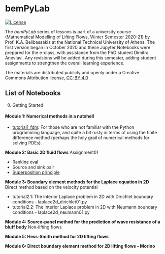 # bemPyLab

[![License](https://img.shields.io/badge/license-CC--BY%204.0-lightgrey.svg)](https://creativecommons.org/licenses/by/4.0/)

The *bemPyLab* series of lessons is part of a university course (Mathematical Modelling of Lifting Flows, Winter Semester 2020-21) by Prof. K.A. Belibassakis at the National Technical University of Athens. The first version began in October 2020 and these Jupyter Notebooks were prepared for the e-class, with assistance from the PhD student Dimitra Anevlavi. Any revisions will be added during this semester, adding student assignments to strengthen the overall learning experience. 

The materials are distributed publicly and openly under a Creative Commons Attribution license, [CC-BY 4.0](https://creativecommons.org/licenses/by/4.0/)

## List of Notebooks

0. Getting Started

#### Module 1: Numerical methods in a nutshell

- [tutorial1_fdm](https://nbviewer.jupyter.org/github/demieane/bemPyLab/blob/master/tutorial1_fdm.ipynb): For those who are not familiar with the Python programming language, and quite a bit rusty in terms of using the finite difference method (perhaps the holy grail of numerical methods for solving PDEs).

**Module 2: Basic 2D fluid flows**
Assignment01

- Rankine oval
- Source and sink pair
- [Superposition principle](https://nbviewer.jupyter.org/github/demieane/bemPyLab/blob/master/L3_superposition_principle.ipynb)

**Module 3: Boundary element methods for the Laplace equation in 2D**
Direct method based on the velocity potential

- tutorial2.1: The interior Laplace problem in 2D with Dirichlet boundary conditions - laplace2d_dirichlet01.py
- tutorial2.2: The interior Laplace problem in 2D with Neumann boundary conditions - laplace2d_neumann01.py

**Module 4: Source-panel method for the prediction of wave resistance of a bluff body**
Non-lifting flows

**Module 5: Hess-Smith method for 2D lifting flows**

**Module 6: Direct boundary element method for 2D lifting flows - Morino**

